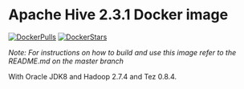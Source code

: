 # Apache Hive 2.3.1 Docker image

[![DockerPulls](https://img.shields.io/docker/pulls/dvoros/hive.svg)](https://registry.hub.docker.com/u/dvoros/hive/)
[![DockerStars](https://img.shields.io/docker/stars/dvoros/hive.svg)](https://registry.hub.docker.com/u/dvoros/hive/)

_Note: For instructions on how to build and use this image refer to the README.md on the master branch_

With Oracle JDK8 and Hadoop 2.7.4 and Tez 0.8.4.

